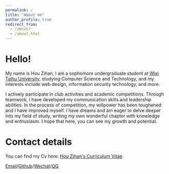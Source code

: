 ```yaml
---
permalink: /
title: "About me"
author_profile: true
redirect_from: 
  - /about/
  - /about.html
---
```


Hello!
=====
My name is Hou Zihan, I am a sophomore undergraduate student at [Wixi Taihu University](http://www.wxu.edu.cn/), studying Computer Science and Technology, and my interests include web design, information security technology, and more.

I actively participate in club activities and academic competitions. Through teamwork, I have developed my communication skills and leadership abilities. In the process of competition, my willpower has been toughened and I have improved myself. I have dreams and am eager to delve deeper into my field of study, writing my own wonderful chapter with knowledge and enthusiasm. I hope that here, you can see my growth and potential.

Contact details
=====
You can find my Cv here: [Hou Zihan's Curriculum Vitae](../assets/Curriculum_Vitae.pdf).

[Email](mailto:2115139452@qq.com)/[Github](https://github.com/ycdhztt)/[Wechat](../images/wechat.jpg)/[QQ](../images/QQ.jpg)
